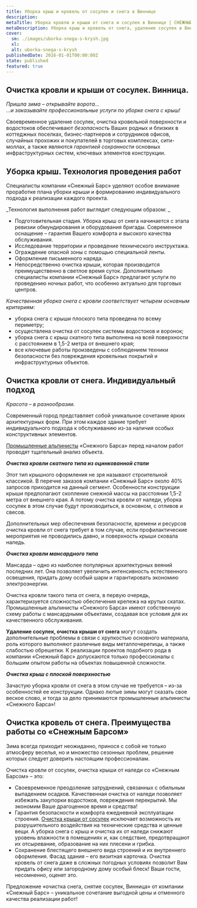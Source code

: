 ```yaml
---
title: Уборка крыш и кровель от сосулек и снега в Виннице
description: 
metaTitle: Уборка кровли и крыши от снега и сосулек в Виннице | СНЕЖНЫЙ БАРС
metaDescription: Уборка крыш и кровель от снега, удаление сосулек в Виннице промышленными альпинистами ☎ +38 (097) 970-53-76 от компании Снежный Барс
cover:
  sm: ./images/uborka-snega-s-krysh.jpg
  xl: 
  alt: uborka-snega-s-krysh
publishedDate: 2016-01-01T00:00:00Z
state: published    
featured: true
---
```

## Очистка кровли и крыши от сосулек. Винница.

_Пришла зима – открывайте ворота…_  
_…и заказывайте профессиональные услуги по уборке снега с крыш!_

Своевременное удаление сосулек, очистка кровельной поверхности и водостоков обеспечивают _безопасность_ Ваших родных и близких в коттеджных поселках, бизнес-партнеров и сотрудников офисов, случайных прохожих и покупателей в торговых комплексах, сити-моллах, а также являются _гарантией сохранности_ основных инфраструктурных систем, ключевых элементов конструкции.

## Уборка крыш. Технология проведения работ

Специалисты компании «Снежный Барс» уделяют особое внимание проработке плана уборки крыши и формированию индивидуального подхода к реализации каждого проекта.

_Технология выполнения работ выглядит следующим образом: _

- Подготовительная стадия. Уборка крыш от снега начинается с этапа ревизии обмундирования и оборудования бригады. Современное оснащение – гарантия Вашего комфорта и высокого качества обслуживания.
- Исследование территории и проведение технического инструктажа.
- Ограждение опасной зоны с помощью специальной ленты.
- Оформление письменного наряда.
- Непосредственно очистка крыши, которая производится преимущественно в светлое время суток. Дополнительно специалисты компании «Снежный Барс» предлагают услуги по проведению ночных работ, что особенно актуально для торговых центров.

_Качественная уборка снега с кровли соответствует четырем основным критериям:_

- уборка снега с крыши плоского типа проведена по всему периметру;
- осуществлена очистка от сосулек системы водостоков и воронок;
- уборка снега с крыш скатного типа выполнена на всей поверхности с расстоянием в 1,5-2 метра от внешнего края;
- все ключевые работы произведены с соблюдением техники безопасности без повреждения кровельных покрытий и инфраструктурных объектов.

## Очистка кровли от снега. Индивидуальный подход

_Красота – в разнообразии._

Современный город представляет собой уникальное сочетание ярких архитектурных форм. При этом каждое здание требует индивидуального подхода к обслуживанию из-за наличия особых конструктивных элементов.

[Промышленные альпинисты](/promyshlennyi-alpinizm/ "Промышленный альпинизм, высотные работы и услуги альпинистов по доступным ценам") «Снежного Барса» перед началом работ проводят тщательный анализ объекта.

**_Очистка кровли скатного типа из оцинкованной стали_**

Этот тип крышного оформления не зря называют строительной классикой. В перечне заказов компании «Снежный Барс» около 40% запросов приходится на данный сегмент. Особенности конструкции крыши предполагают скопление снежной массы на расстоянии 1,5-2 метра от внешнего края. А потому очистка кровли от наледи, уборка сосулек в этом случае будут производиться, в основном, с отливов и свесов.

Дополнительных мер обеспечения безопасности, времени и ресурсов очистка кровли от снега требует в том случае, если профилактические мероприятия не проводились давно, и поверхность крыши сковала наледь.

**_Очистка кровли мансардного типа_**

Мансарда – одно из наиболее популярных архитектурных веяний последних лет. Она позволяет увеличить интенсивность естественного освещения, придать дому особый шарм и гарантировать экономию электроэнергии.

Очистка кровли такого типа от снега, в первую очередь, характеризуется сложностью обеспечения крепежа на крутых скатах. Промышленные альпинисты «Снежного Барса» имеют собственную схему работы с мансардными объектами, создавая все условия для их качественного обслуживания.

**Удаление сосулек, очистка крыши от снега** могут создать дополнительные проблемы в связи с хрупкостью основного материала, роль которого выполняют различные виды металлочерепицы, а также слабостью обрешетки. К реализации проектов подобного рода в компании «Снежный барс» допускаются только профессионалы с большим опытом работы на объектах повышенной сложности.

**_Очистка крыш с плоской поверхностью_**

Зачастую уборка кровли от снега в этом случае не требуется – из-за особенностей ее конструкции. Однако лютые зимы могут сказать свое веское слово, и тогда за дело принимаются промышленные альпинисты «Снежного Барса»!

## Очистка кровель от снега. Преимущества работы со «Снежным Барсом»

Зима всегда приходит неожиданно, принося с собой не только атмосферу веселья, но и множество сезонных проблем, решение которых следует доверить настоящим профессионалам.

Очистка кровли от сосулек, очистка крыши от наледи со «Снежным Барсом» – это:

- Своевременное преодоление затруднений, связанных с обильным выпадением осадков. Качественная очистка от наледи позволяет избежать закупорки водостоков, повреждения перекрытий. Мы экономим Ваше драгоценное время и средства!
- Гарантия безопасности и комфорта ежедневной эксплуатации строения. [Очистка крыши от сосулек](/uborka-snega-s-krysh2/) исключает возможность их разрушительного воздействия на технические средства и ценные вещи. А уборка снега с крыш и очистка их от наледи снижают уровень влажности в помещениях и, как следствие, предотвращают их отсыревание, образование на них плесени и грибка.
- Сохранение блестящего внешнего вида строений и их внутреннего оформления. Фасад здания – его визитная карточка. Очистка кровель от снега даже в сложных погодных условиях позволит Вам придать офису или загородному дому особый блеск! Ваши гости, несомненно, оценят это.

Предложение «очистка снега, снятие сосулек, Винница» от компании «Снежный Барс» – уникальное сочетание выгодной цены и отменного качества реализации работ!
